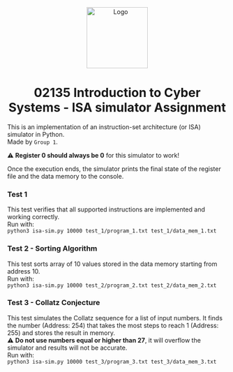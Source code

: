<div align="center">
  <img src="https://github.com/user-attachments/assets/9ea39d49-e732-4c1a-9bd7-f9d72f1e6d4d" alt="Logo" height="140">
</div>

<h1 align="center">02135 Introduction to Cyber Systems - ISA simulator Assignment</h1>

This is an implementation of an instruction-set architecture (or ISA) simulator in Python.  
Made by `Group 1`.  

⚠️ **Register 0 should always be 0** for this simulator to work!

Once the execution ends, the simulator prints the final state of the register file and the data memory to the console.  

### Test 1
This test verifies that all supported instructions are implemented and working correctly.  
Run with:  
```python3 isa-sim.py 10000 test_1/program_1.txt test_1/data_mem_1.txt```  

### Test 2 - Sorting Algorithm
This test sorts array of 10 values stored in the data memory starting from address 10.  
Run with:  
```python3 isa-sim.py 10000 test_2/program_2.txt test_2/data_mem_2.txt```  


### Test 3 - Collatz Conjecture  
This test simulates the Collatz sequence for a list of input numbers. It finds the number (Address: 254) that takes the most steps to reach 1 (Address: 255) and stores the result in memory.  
⚠️ **Do not use numbers equal or higher than 27**, it will overflow the simulator and results will not be accurate.  
Run with:  
```python3 isa-sim.py 10000 test_3/program_3.txt test_3/data_mem_3.txt```
